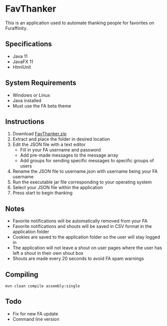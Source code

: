 # FavThanker

This is an application used to automate thanking people for favorites on Furaffinity.

## Specifications

- Java 11
- JavaFX 11
- HtmlUnit

## System Requirements

- Windows or Linux
- Java installed
- Must use the FA beta theme

## Instructions

1. Download [FavThanker.zip](https://github.com/Seledrex/FavThanker/raw/master/FavThanker.zip)
2. Extract and place the folder in desired location
3. Edit the JSON file with a text editor
    - Fill in your FA username and password
    - Add pre-made messages to the message array
    - Add groups for sending specific messages to specific groups of users
4. Rename the JSON file to username.json with username being your FA username
5. Run the executable jar file corresponding to your operating system
5. Select your JSON file within the application
6. Press start to begin thanking

## Notes

- Favorite notifications will be automatically removed from your FA
- Favorite notifications and shouts will be saved in CSV format in the application folder
- Cookies are saved to the application folder so the user will stay logged in
- The application will not leave a shout on user pages where the user has left a shout in their own shout box
- Shouts are made every 20 seconds to avoid FA spam warnings

## Compiling

`mvn clean compile assembly:single`

## Todo
- Fix for new FA update
- Command line version
    
   

